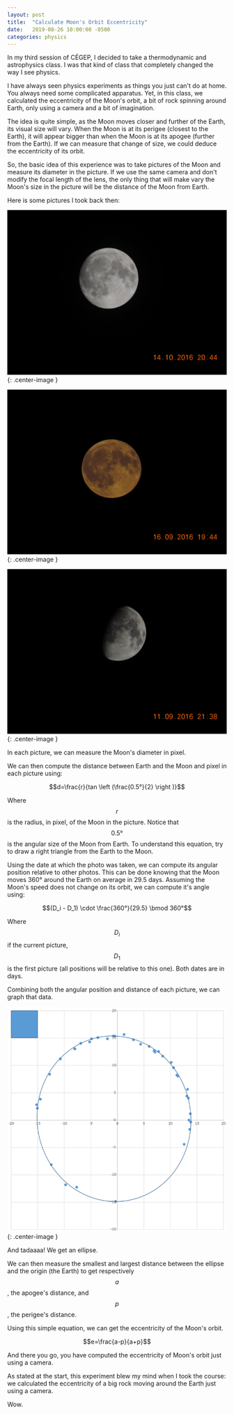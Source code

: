 ```yaml
---
layout: post
title:  "Calculate Moon's Orbit Eccentricity"
date:   2019-08-26 10:00:00 -0500
categories: physics
---
```


In my third session of CÉGEP, I decided to take a thermodynamic and astrophysics class. I was that kind of class that completely changed the way I see physics. 

I have always seen physics experiments as things you just can't do at home. You always need some complicated apparatus. Yet, in this class, we calculated the eccentricity of the Moon's orbit, a bit of rock spinning around Earth, only using a camera and a bit of imagination.

The idea is quite simple, as the Moon moves closer and further of the Earth, its visual size will vary. When the Moon is at its perigee (closest to the Earth), it will appear bigger than when the Moon is at its apogee (further from the Earth). If we can measure that change of size, we could deduce the eccentricity of its orbit.

So, the basic idea of this experience was to take pictures of the Moon and measure its diameter in the picture. If we use the same camera and don't modify the focal length of the lens, the only thing that will make vary the Moon's size in the picture will be the distance of the Moon from Earth.

Here is some pictures I took back then:

![Moon](/assets/images/moon/moon1.png){: .center-image }

![Moon](/assets/images/moon/moon2.png){: .center-image }

![Moon](/assets/images/moon/moon3.png){: .center-image }

In each picture, we can measure the Moon's diameter in pixel.

We can then compute the distance between Earth and the Moon and pixel in each picture using:

$$d=\frac{r}{tan \left (\frac{0.5°}{2} \right )}$$

Where $$r$$ is the radius, in pixel, of the Moon in the picture. Notice that $$0.5°$$ is the angular size of the Moon from Earth. To understand this equation, try to draw a right triangle from the Earth to the Moon.

Using the date at which the photo was taken, we can compute its angular position relative to other photos. This can be done knowing that the Moon moves 360° around the Earth on average in 29.5 days. Assuming the Moon's speed does not change on its orbit, we can compute it's angle using:

$$(D_i - D_1) \cdot \frac{360°}{29.5} \bmod 360°$$

Where $$D_i$$ if the current picture, $$D_1$$ is the first picture (all positions will be relative to this one). Both dates are in days.

Combining both the angular position and distance of each picture, we can graph that data.

![Graph](/assets/images/moon/graph.png){: .center-image }

And tadaaaa! We get an ellipse.

We can then measure the smallest and largest distance between the ellipse and the origin (the Earth) to get respectively $$a$$, the apogee's distance, and $$p$$, the perigee's distance.

Using this simple equation, we can get the eccentricity of the Moon's orbit.

$$e=\frac{a-p}{a+p}$$

And there you go, you have computed the eccentricity of Moon's orbit just using a camera.

As stated at the start, this experiment blew my mind when I took the course: we calculated the eccentricity of a big rock moving around the Earth just using a camera.

Wow.
